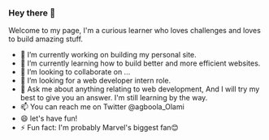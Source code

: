 ### Hey there 👋

Welcome to my page, I'm a curious learner who loves challenges and loves to build amazing stuff.
* 🔭 I’m currently working on building my personal site. 
* 🌱 I’m currently learning how to build better and more efficient websites.
* 👯 I’m looking to collaborate on ...
* 🤔 I’m looking for a web developer intern role.
* 💬 Ask me about anything relating to web development, And I will try my best to give you an answer. I'm still learning by the way.
* 📫 You can reach me on Twitter @agboola_Olami
* 😄 let's have fun!
* ⚡ Fun fact: I'm probably Marvel's biggest fan😊

